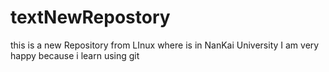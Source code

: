 # textNewRepostory
this is a new Repository from LInux where is in NanKai University
I am very happy because i learn using git
